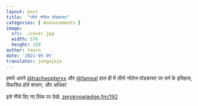 ```yaml
---
layout: post
title:  "जीरो नॉलेज पॉडकास्ट"
categories: [ Annoucements ]
image:
  src: ./cover.jpg
  width: 576
  height: 320
author: Yearn
date: '2021-05-05'
translator: jengajojo
---
```


हमारे अपने [@tracheopteryx](https://twitter.com/tracheopteryx) और [@fameal](https://twitter.com/fameal) हाल ही में ज़ीरो नॉलेज पॉडकास्ट पर यर्न के इतिहास, विकसित होते शासन, और अधिक!

इसे नीचे दिए गए लिंक पर देखें:
[zeroknowledge.fm/192](https://www.zeroknowledge.fm/192)
